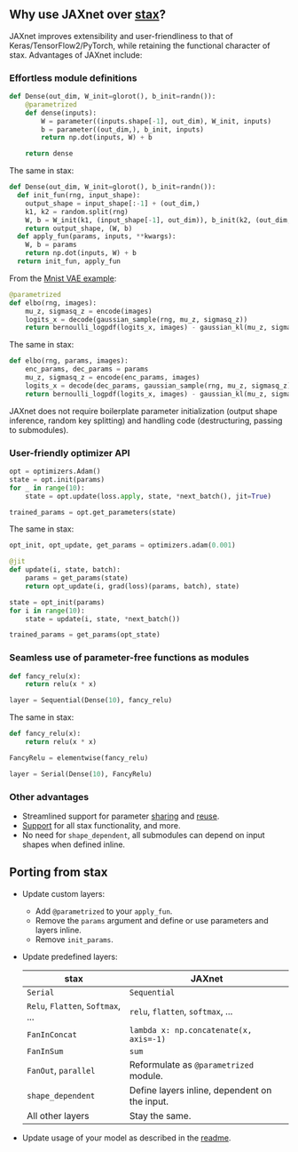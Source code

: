 ## Why use JAXnet over [stax](https://github.com/google/jax/blob/master/jax/experimental/stax.py)?

JAXnet improves extensibility and user-friendliness to that of Keras/TensorFlow2/PyTorch,
while retaining the functional character of stax. Advantages of JAXnet include:

### Effortless module definitions

```python
def Dense(out_dim, W_init=glorot(), b_init=randn()):
    @parametrized
    def dense(inputs):
        W = parameter((inputs.shape[-1], out_dim), W_init, inputs)
        b = parameter((out_dim,), b_init, inputs)
        return np.dot(inputs, W) + b

    return dense
```

The same in stax:

```python
def Dense(out_dim, W_init=glorot(), b_init=randn()):
  def init_fun(rng, input_shape):
    output_shape = input_shape[:-1] + (out_dim,)
    k1, k2 = random.split(rng)
    W, b = W_init(k1, (input_shape[-1], out_dim)), b_init(k2, (out_dim,))
    return output_shape, (W, b)
  def apply_fun(params, inputs, **kwargs):
    W, b = params
    return np.dot(inputs, W) + b
  return init_fun, apply_fun
```

From the [Mnist VAE example](https://colab.research.google.com/drive/19web5SnmIFglLcnpXE34phiTY03v39-g):

```python
@parametrized
def elbo(rng, images):
    mu_z, sigmasq_z = encode(images)
    logits_x = decode(gaussian_sample(rng, mu_z, sigmasq_z))
    return bernoulli_logpdf(logits_x, images) - gaussian_kl(mu_z, sigmasq_z)
```

The same in stax:

```python
def elbo(rng, params, images):
    enc_params, dec_params = params
    mu_z, sigmasq_z = encode(enc_params, images)
    logits_x = decode(dec_params, gaussian_sample(rng, mu_z, sigmasq_z))
    return bernoulli_logpdf(logits_x, images) - gaussian_kl(mu_z, sigmasq_z)
```

JAXnet does not require boilerplate parameter initialization (output shape inference, random key splitting) and handling code (destructuring, passing to submodules).

### User-friendly optimizer API

```python
opt = optimizers.Adam()
state = opt.init(params)
for _ in range(10):
    state = opt.update(loss.apply, state, *next_batch(), jit=True)

trained_params = opt.get_parameters(state)
```

The same in stax:

```python
opt_init, opt_update, get_params = optimizers.adam(0.001)

@jit
def update(i, state, batch):
    params = get_params(state)
    return opt_update(i, grad(loss)(params, batch), state)

state = opt_init(params)
for i in range(10):
    state = update(i, state, *next_batch())

trained_params = get_params(opt_state)
```

### Seamless use of parameter-free functions as modules

```python
def fancy_relu(x):
    return relu(x * x)

layer = Sequential(Dense(10), fancy_relu)
```

The same in stax:

```python
def fancy_relu(x):
    return relu(x * x)

FancyRelu = elementwise(fancy_relu)

layer = Serial(Dense(10), FancyRelu)
```

### Other advantages

 - Streamlined support for parameter [sharing](API.md#parameter-sharing) and [reuse](API.md#parameter-reuse).
 - [Support](https://github.com/JuliusKunze/jaxnet/blob/master/jaxnet/modules.py) for all stax functionality, and more.
 - No need for `shape_dependent`, all submodules can depend on input shapes when defined inline.

## Porting from stax

- Update custom layers:
    - Add `@parametrized` to your `apply_fun`.
    - Remove the `params` argument and define or use parameters and layers inline.
    - Remove `init_params`.

- Update predefined layers:

    |stax|JAXnet|
    |---|---|
    |`Serial`|`Sequential`|
    |`Relu`, `Flatten`, `Softmax`, ...| `relu`, `flatten`, `softmax`, ...|
    |`FanInConcat`|`lambda x: np.concatenate(x, axis=-1)`|
    |`FanInSum`|`sum`|
    |`FanOut`, `parallel`| Reformulate as `@parametrized` module. |
    |`shape_dependent`| Define layers inline, dependent on the input. |
    | All other layers | Stay the same. |

- Update usage of your model as described in the [readme](README.md#immutable-weights).